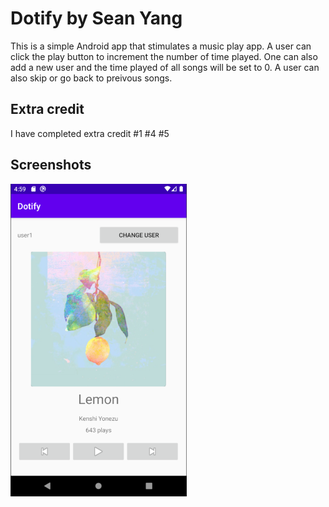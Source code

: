 # Dotify by Sean Yang

This is a simple Android app that stimulates a music play app. A user can click the play
button to increment the number of time played. One can also add a new user and the time played
of all songs will be set to 0. A user can also skip or go back to preivous songs.

## Extra credit
I have completed extra credit #1 #4 #5

## Screenshots
<img src="./ScreenShot.png" alt="Screenshot of the app" height="500" />

